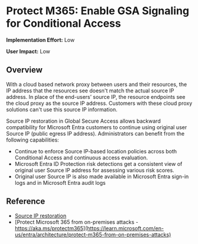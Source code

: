 ﻿# Protect M365: Enable GSA Signaling for Conditional Access

**Implementation Effort:** Low 

**User Impact:** Low 
 
## Overview

With a cloud based network proxy between users and their resources, the IP address that the resources see doesn't match the actual source IP address. In place of the end-users’ source IP, the resource endpoints see the cloud proxy as the source IP address. Customers with these cloud proxy solutions can't use this source IP information.

Source IP restoration in Global Secure Access allows backward compatibility for Microsoft Entra customers to continue using original user Source IP (public egress IP address). Administrators can benefit from the following capabilities:

- Continue to enforce Source IP-based location policies across both Conditional Access and continuous access evaluation.
- Microsoft Entra ID Protection risk detections get a consistent view of original user Source IP address for assessing various risk scores.
- Original user Source IP is also made available in Microsoft Entra sign-in logs and in Microsoft Entra audit logs

## Reference

- [Source IP restoration](https://learn.microsoft.com/en-us/entra/global-secure-access/how-to-source-ip-restoration)
- [Protect Microsoft 365 from on-premises attacks - https://aka.ms/protectm365](https://learn.microsoft.com/en-us/entra/architecture/protect-m365-from-on-premises-attacks)
